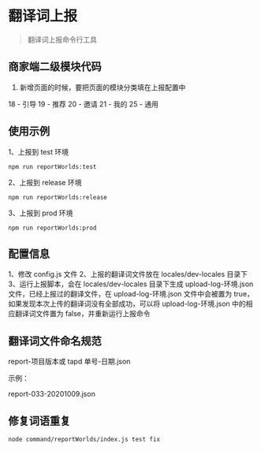 # 翻译词上报

> 翻译词上报命令行工具

## 商家端二级模块代码

1. 新增页面的时候，要把页面的模块分类填在上报配置中

18 - 引导
19 - 推荐
20 - 邀请
21 - 我的
25 - 通用

## 使用示例

1、上报到 test 环境

```
npm run reportWorlds:test
```

2、上报到 release 环境

```
npm run reportWorlds:release
```

3、上报到 prod 环境

```
npm run reportWorlds:prod
```

## 配置信息

1、修改 config.js 文件
2、上报的翻译词文件放在 locales/dev-locales 目录下
3、运行上报脚本，会在 locales/dev-locales 目录下生成 upload-log-环境.json 文件，已经上报过的翻译文件，在 upload-log-环境.json 文件中会被置为 true，如果发现本次上传的翻译词没有全部成功，可以将 upload-log-环境.json 中的相应翻译词文件置为 false，并重新运行上报命令

## 翻译词文件命名规范

report-项目版本或 tapd 单号-日期.json

示例：

report-033-20201009.json

## 修复词语重复

```
node command/reportWorlds/index.js test fix
```
